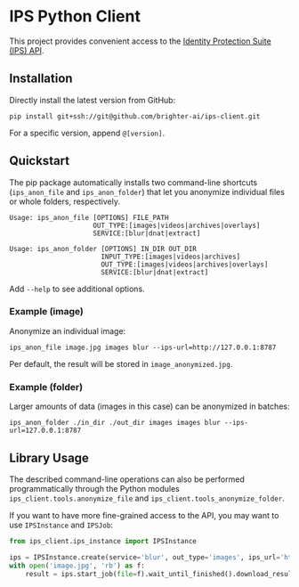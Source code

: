 # IPS Python Client

This project provides convenient access to the [Identity Protection Suite (IPS) API](https://docs.identity.ps/). 

## Installation

Directly install the latest version from GitHub: 

```shell
pip install git+ssh://git@github.com/brighter-ai/ips-client.git
```

For a specific version, append `@[version]`. 


## Quickstart

The pip package automatically installs two command-line shortcuts (`ips_anon_file` and `ips_anon_folder`) that let you anonymize 
individual files or whole folders, respectively.

```shell
Usage: ips_anon_file [OPTIONS] FILE_PATH
                     OUT_TYPE:[images|videos|archives|overlays]
                     SERVICE:[blur|dnat|extract]
```

```shell
Usage: ips_anon_folder [OPTIONS] IN_DIR OUT_DIR
                       INPUT_TYPE:[images|videos|archives]
                       OUT_TYPE:[images|videos|archives|overlays]
                       SERVICE:[blur|dnat|extract]
```

Add `--help` to see additional options. 


### Example (image)

Anonymize an individual image:

```shell
ips_anon_file image.jpg images blur --ips-url=http://127.0.0.1:8787
```

Per default, the result will be stored in `image_anonymized.jpg`.

### Example (folder)

Larger amounts of data (images in this case) can be anonymized in batches:

```shell
ips_anon_folder ./in_dir ./out_dir images images blur --ips-url=127.0.0.1:8787
```


## Library Usage

The described command-line operations can also be performed programmatically through the 
Python modules `ips_client.tools.anonymize_file` and `ips_client.tools_anonymize_folder`.

If you want to have more fine-grained access to the API, you may want to use `IPSInstance` and `IPSJob`:

```python
from ips_client.ips_instance import IPSInstance

ips = IPSInstance.create(service='blur', out_type='images', ips_url='http://127.0.0.1:8787')
with open('image.jpg', 'rb') as f:
    result = ips.start_job(file=f).wait_until_finished().download_result()
```

